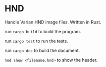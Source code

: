 # HND
Handle Varian HND image files. Written in Rust.

run `cargo build` to build the program.

run `cargo test` to run the tests.

run `cargo doc` to build the document.

`hnd show <filename.hnd>` to show the header.